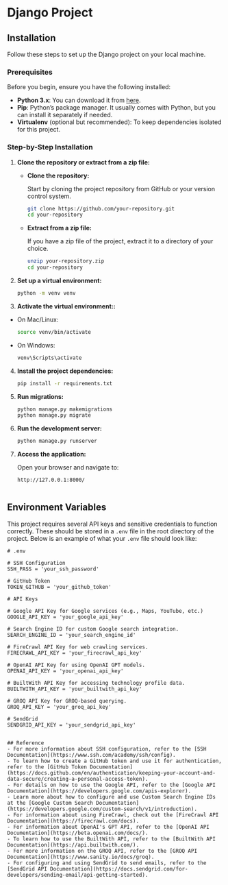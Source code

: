 # Django Project

## Installation

Follow these steps to set up the Django project on your local machine.

### Prerequisites

Before you begin, ensure you have the following installed:

- **Python 3.x**: You can download it from [here](https://www.python.org/downloads/).
- **Pip**: Python’s package manager. It usually comes with Python, but you can install it separately if needed.
- **Virtualenv** (optional but recommended): To keep dependencies isolated for this project.

### Step-by-Step Installation

1. **Clone the repository or extract from a zip file:**

   - **Clone the repository:**

     Start by cloning the project repository from GitHub or your version control system.

     ```bash
     git clone https://github.com/your-repository.git
     cd your-repository
     ```

   - **Extract from a zip file:**

     If you have a zip file of the project, extract it to a directory of your choice.

     ```bash
     unzip your-repository.zip
     cd your-repository
     ```

2. **Set up a virtual environment:**

   ```bash
   python -m venv venv
3. **Activate the virtual environment::**

- On Mac/Linux:
   ```bash
   source venv/bin/activate
- On Windows:
   ```bash
   venv\Scripts\activate
4. **Install the project dependencies:**

   ```bash
   pip install -r requirements.txt
5. **Run migrations:**

   ```bash
   python manage.py makemigrations
   python manage.py migrate
2. **Run the development server:**

   ```bash
   python manage.py runserver
2. **Access the application:**

    Open your browser and navigate to:
   ```bash
   http://127.0.0.1:8000/



## Environment Variables

This project requires several API keys and sensitive credentials to function correctly. These should be stored in a `.env` file in the root directory of the project. Below is an example of what your `.env` file should look like:

```plaintext
# .env

# SSH Configuration
SSH_PASS = 'your_ssh_password'

# GitHub Token
TOKEN_GITHUB = 'your_github_token'

# API Keys

# Google API Key for Google services (e.g., Maps, YouTube, etc.)
GOOGLE_API_KEY = 'your_google_api_key'

# Search Engine ID for custom Google search integration.
SEARCH_ENGINE_ID = 'your_search_engine_id'

# FireCrawl API Key for web crawling services.
FIRECRAWL_API_KEY = 'your_firecrawl_api_key'

# OpenAI API Key for using OpenAI GPT models.
OPENAI_API_KEY = 'your_openai_api_key'

# BuiltWith API Key for accessing technology profile data.
BUILTWITH_API_KEY = 'your_builtwith_api_key'

# GROQ API Key for GROQ-based querying.
GROQ_API_KEY = 'your_groq_api_key'

# SendGrid
SENDGRID_API_KEY = 'your_sendgrid_api_key'


## Reference
- For more information about SSH configuration, refer to the [SSH Documentation](https://www.ssh.com/academy/ssh/config).
- To learn how to create a GitHub token and use it for authentication, refer to the [GitHub Token Documentation](https://docs.github.com/en/authentication/keeping-your-account-and-data-secure/creating-a-personal-access-token).
- For details on how to use the Google API, refer to the [Google API Documentation](https://developers.google.com/apis-explorer).
- Learn more about how to configure and use Custom Search Engine IDs at the [Google Custom Search Documentation](https://developers.google.com/custom-search/v1/introduction).
- For information about using FireCrawl, check out the [FireCrawl API Documentation](https://firecrawl.com/docs).
- For information about OpenAI's GPT API, refer to the [OpenAI API Documentation](https://beta.openai.com/docs/).
- To learn how to use the BuiltWith API, refer to the [BuiltWith API Documentation](https://api.builtwith.com/).
- For more information on the GROQ API, refer to the [GROQ API Documentation](https://www.sanity.io/docs/groq).
- For configuring and using SendGrid to send emails, refer to the [SendGrid API Documentation](https://docs.sendgrid.com/for-developers/sending-email/api-getting-started).
